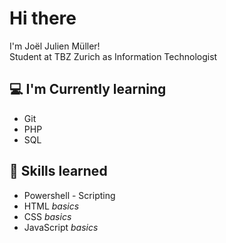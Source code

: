 # Hi there

I'm Joël Julien Müller!  
Student at TBZ Zurich as Information Technologist

## 💻 I'm Currently learning 

- Git
- PHP
- SQL

## 💯 Skills learned

- Powershell - Scripting
- HTML _basics_
- CSS _basics_
- JavaScript _basics_



<!---
jojomueller05/jojomueller05 is a ✨ special ✨ repository because its `README.md` (this file) appears on your GitHub profile.
You can click the Preview link to take a look at your changes.

_"It works on my machine..."_
--->
